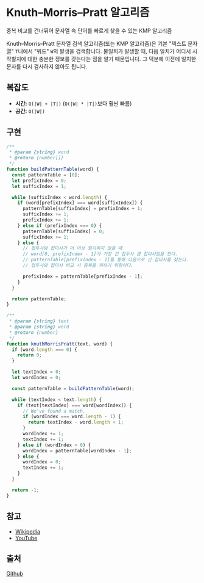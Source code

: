 # Knuth–Morris–Pratt 알고리즘

중복 비교를 건너뛰어 문자열 속 단어를 빠르게 찾을 수 있는 KMP 알고리즘

Knuth–Morris–Pratt 문자열 검색 알고리즘(또는 KMP 알고리즘)은
기본 "텍스트 문자열" `T`내에서 "워드" `W`의 발생을 검색합니다.
불일치가 발생할 때, 다음 일치가 어디서 시작할지에 대한 충분한 정보를 갖는다는 점을 알기 때문입니다.
그 덕분에 이전에 일치한 문자를 다시 검사하지 않아도 됩니다.

## 복잡도

- **시간:** `O(|W| + |T|)` (`O(|W| * |T|)`보다 훨씬 빠름)
- **공간:** `O(|W|)`

## 구현

```javascript
/**
 * @param {string} word
 * @return {number[]}
 */
function buildPatternTable(word) {
  const patternTable = [0];
  let prefixIndex = 0;
  let suffixIndex = 1;

  while (suffixIndex < word.length) {
    if (word[prefixIndex] === word[suffixIndex]) {
      patternTable[suffixIndex] = prefixIndex + 1;
      suffixIndex += 1;
      prefixIndex += 1;
    } else if (prefixIndex === 0) {
      patternTable[suffixIndex] = 0;
      suffixIndex += 1;
    } else {
      // 접두사와 접미사가 더 이상 일치하지 않을 때
      // word[0, prefixIndex - 1]가 가장 긴 접두사 겸 접미사임을 안다.
      // patternTable[prefixIndex - 1]를 통해 다음으로 긴 접미사를 찾는다.
      // 접두사와 접미사 비교 시 중복을 피하기 위함이다.

      prefixIndex = patternTable[prefixIndex - 1];
    }
  }

  return patternTable;
}

/**
 * @param {string} text
 * @param {string} word
 * @return {number}
 */
function knuthMorrisPratt(text, word) {
  if (word.length === 0) {
    return 0;
  }

  let textIndex = 0;
  let wordIndex = 0;

  const patternTable = buildPatternTable(word);

  while (textIndex < text.length) {
    if (text[textIndex] === word[wordIndex]) {
      // We've found a match.
      if (wordIndex === word.length - 1) {
        return textIndex - word.length + 1;
      }
      wordIndex += 1;
      textIndex += 1;
    } else if (wordIndex > 0) {
      wordIndex = patternTable[wordIndex - 1];
    } else {
      wordIndex = 0;
      textIndex += 1;
    }
  }

  return -1;
}
```

## 참고

- [Wikipedia](https://en.wikipedia.org/wiki/Knuth%E2%80%93Morris%E2%80%93Pratt_algorithm)
- [YouTube](https://www.youtube.com/watch?v=GTJr8OvyEVQ&list=PLLXdhg_r2hKA7DPDsunoDZ-Z769jWn4R8)

## 출처

[Github](https://github.com/trekhleb/javascript-algorithms/tree/master/src/algorithms/string/knuth-morris-pratt)
